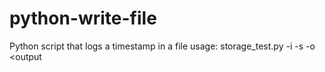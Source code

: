 # python-write-file
Python script that logs a timestamp in a file
usage:
storage_test.py -i <iterations> -s <seconds> -o <output
